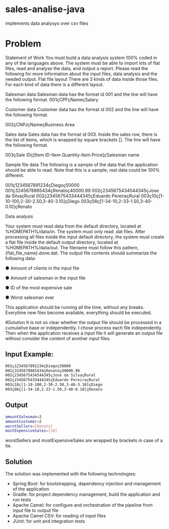 # sales-analise-java
implements data analysys over csv files
# Problem
Statement of Work
You must build a data analysis system 100% coded in any of the languages above. The system must be
able to import lots of flat files, read and analyse the data, and output a report.
Please read the following for more information about the input files, data analysis and the needed output.
Flat file layout
There are 3 kinds of data inside those files. For each kind of data there is a different layout.

Salesman data Salesman data has the format id 001 and the line will have the following format.
001çCPFçNameçSalary

Customer data Customer data has the format id 002 and the line will have the following format.

002çCNPJçNameçBusiness Area

Sales data Sales data has the format id 003. Inside the sales row, there is the list of items, which is
wrapped by square brackets []. The line will have the following format.

003çSale IDç[Item ID-Item Quantity-Item Price]çSalesman name

Sample file data
The following is a sample of the data that the application should be able to read. Note that this is a
sample, real data could be 100% different.

001ç1234567891234çDiegoç50000 
001ç3245678865434çRenatoç40000.99
002ç2345675434544345çJose da SilvaçRural 
002ç2345675433444345çEduardo PereiraçRural
003ç10ç[1-10-100,2-30-2.50,3-40-3.10]çDiego
003ç08ç[1-34-10,2-33-1.50,3-40-0.10]çRenato

Data analysis

Your system must read data from the default directory, located at %HOMEPATH%/data/in. The system
must only read .dat files.
After processing all files inside the input default directory, the system must create a flat file inside the
default output directory, located at %HOMEPATH%/data/out. The filename must follow this pattern,
{flat_file_name}.done.dat.
The output file contents should summarize the following data:

● Amount of clients in the input file

● Amount of salesman in the input file

● ID of the most expensive sale

● Worst salesman ever

This application should be running all the time, without any breaks. Everytime new files become
available, everything should be executed.

#Solution
It is not so clear whether the output file should be processed in a cumulative base or independently.
I chose process each file independently. Then when the application receives a input file it will generate an output file without consider the content of another input files.

## Input Example:
```sh
001ç1234567891234çDiegoç50000 
001ç3245678865434çRenatoç40000.99
002ç2345675434544345çJose da SilvaçRural 
002ç2345675433444345çEduardo PereiraçRural
003ç10ç[1-10-100,2-30-2.50,3-40-3.10]çDiego
003ç08ç[1-34-10,2-33-1.50,3-40-0.10]çRenato
```

## Output
```sh
amountSalesman=2
amountCustomer=2
worstSellers=[Renato]
mostExpensiveSales=[10]
```
worstSellers and mostExpensiveSales are wrapped by brackets in case of a tie.

## Solution
The solution was implemented with the following technologies:
- Spring Boot: for bootstrapping, dependency injection and management of the application
- Gradle: for project dependency management, build the application and run tests
- Apache Camel: for configure and orchestration of the pipeline from input file to output file
- Apache Camel CSV: for reading of input files
- JUnit: for unit and integration tests




